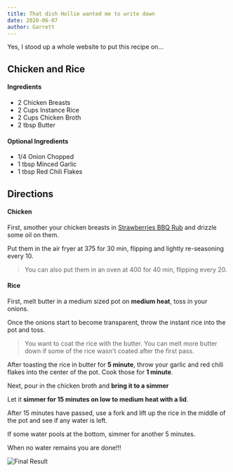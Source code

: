 ```yaml
---
title: That dish Hollie wanted me to write down
date: 2020-06-07
author: Garrett
---
```


Yes, I stood up a whole website to put this recipe on... 

## Chicken and Rice

#### Ingredients
* 2 Chicken Breasts
* 2 Cups Instance Rice
* 2 Cups Chicken Broth
* 2 tbsp Butter

#### Optional Ingredients
* 1/4 Onion Chopped
* 1 tbsp Minced Garlic
* 1 tbsp Red Chili Flakes

## Directions

#### Chicken

First, smother your chicken breasts in [Strawberries BBQ Rub](http://store.strawsbbq.com/) and drizzle some oil on them.

Put them in the air fryer at 375 for 30 min, flipping and lightly re-seasoning every 10.
> You can also put them in an oven at 400 for 40 min, flipping every 20.

#### Rice
First, melt butter in a medium sized pot on **medium heat**, toss in your onions.

Once the onions start to become transparent, throw the instant rice into the pot and toss.

> You want to coat the rice with the butter.
> You can melt more butter down if some of the rice wasn't coated after the first pass.

After toasting the rice in butter for **5 minute**, throw your garlic and red chili flakes into the center of the pot. Cook those for **1 minute**.

Next, pour in the chicken broth and **bring it to a simmer**

Let it **simmer for 15 minutes on low to medium heat with a lid**.

After 15 minutes have passed, use a fork and lift up the rice in the middle of the pot and see if any water is left.

If some water pools at the bottom, simmer for another 5 minutes.

When no water remains you are done!!!

![Final Result](/chicken_rice.jpg)